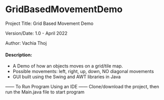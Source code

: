 # GridBasedMovementDemo
Project Title: Grid Based Movement Demo

Version/Date: 1.0 - April 2022

Author: Vachia Thoj

#### Description: 
- A Demo of how an objects moves on a grid/tile map. 
- Possible movements: left, right, up, down, NO diagonal movements
- GUI built using the Swing and AWT libraries in Java



—— To Run Program Using an IDE —— Clone/download the project, then run the Main.java file to start program
